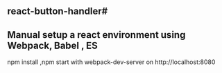 ##  react-button-handler#

## Manual setup a react environment using Webpack, Babel , ES
npm install ,npm start  with webpack-dev-server on http://localhost:8080
